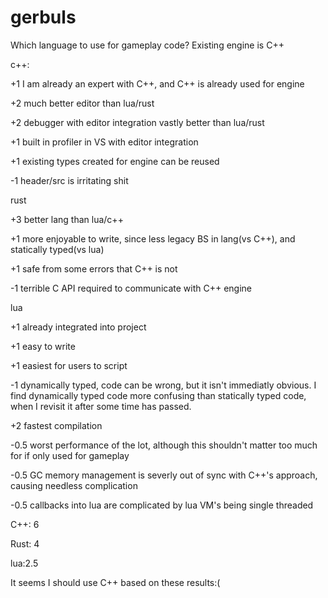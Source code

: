 # gerbuls



Which language to use for gameplay code? Existing engine is C++ 

c++:

+1 I am already an expert with C++, and C++ is already used for engine

+2 much better editor than lua/rust

+2 debugger with editor integration vastly better than lua/rust

+1 built in profiler in VS with editor integration

+1 existing types created for engine can be reused

-1 header/src is irritating shit



rust

+3 better lang than lua/c++

+1 more enjoyable to write, since less legacy BS in lang(vs C++), and statically typed(vs lua)

+1 safe from some errors that C++ is not

-1 terrible C API required to communicate with C++ engine




lua

+1 already integrated into project

+1 easy to write

+1 easiest for users to script 

-1 dynamically typed, code can be wrong, but it isn't immediatly obvious. 
I find dynamically typed code more confusing than statically typed code, when I revisit it after some time has passed.

+2 fastest compilation

-0.5 worst performance of the lot, although this shouldn't matter too much for if only used for gameplay

-0.5 GC memory management is severly out of sync with C++'s approach, causing needless complication

-0.5 callbacks into lua are complicated by lua VM's being single threaded



C++: 6

Rust: 4

lua:2.5

It seems I should use C++ based on these results:(

